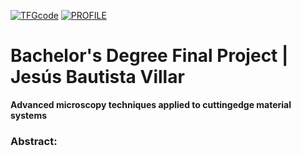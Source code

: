 [![TFGcode](https://img.shields.io/badge/TFG_code%20-%23323330.svg?&style=for-the-badge&logo=repositório&logoColor=black&color=8000FF)](https://github.com/jesusBV20/STEM_methods)
[![PROFILE](https://img.shields.io/badge/profile%20-%23323330.svg?&style=for-the-badge&logo=perfil&logoColor=black&color=FF0080)](https://github.com/jesusBV20)

# Bachelor's Degree Final Project | Jesús Bautista Villar
**Advanced microscopy techniques applied to cuttingedge material systems**

### Abstract:
